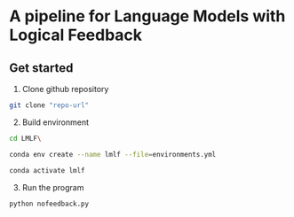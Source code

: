 # A pipeline for Language Models with Logical Feedback
## Get started
1. Clone github repository   
```bash
git clone "repo-url"
```
2. Build environment
```bash
cd LMLF\
```
```bash
conda env create --name lmlf --file=environments.yml
```
```bash
conda activate lmlf
```
3. Run the program
```bash
python nofeedback.py
```

